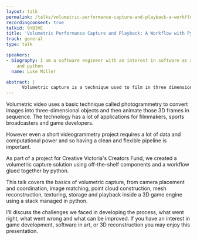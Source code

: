 ```yaml
---
layout: talk
permalink: /talks/volumetric-performance-capture-and-playback-a-workflow-with-python
recordingconsent: true
talkid: 9YB3VE
title: 'Volumetric Performance Capture and Playback: A Workflow with Python'
track: general
type: talk

speakers:
- biography: I am a software engineer with an interest in software as art, game development
    and python
  name: Luke Miller

abstract: | 
      Volumetric capture is a technique used to film in three dimensions for viewing in a virtual space.This talk will explore the different elements of a full volumetric capture stack, from coordinating usb cameras to playback in a 3D game engine and how python can be used to glue it all together.
---
```


Volumetric video uses a basic technique called photogrammetry to convert images into three-dimensional objects and then animate those 3D frames in sequence.  The technology has a lot of applications for filmmakers, sports broadcasters and game developers.

However even a short videogrammetry project requires a lot of data and computational power and so having a clean and flexible pipeline is important.
 
As part of a project for Creative Victoria's Creators Fund, we created a volumetric capture solution using off-the-shelf components and a workflow glued together by python.

This talk covers the basics of volumetric capture, from camera placement and coordination, image matching, point cloud construction, mesh reconstruction, texturing, storage and playback inside a 3D game engine using a stack managed in python.

I'll discuss the challenges we faced in developing the process, what went right, what went wrong and what can be improved. If you have an interest in game development, software in art, or 3D reconstruction you may enjoy this presentation.
